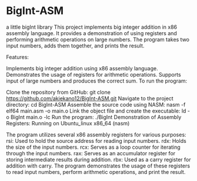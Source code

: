 # BigInt-ASM
a little bigInt library
This project implements big integer addition in x86 assembly language. It provides a demonstration of using registers and performing arithmetic operations on large numbers. The program takes two input numbers, adds them together, and prints the result.

Features:

Implements big integer addition using x86 assembly language.
Demonstrates the usage of registers for arithmetic operations.
Supports input of large numbers and produces the correct sum.
To run the program:

Clone the repository from GitHub: git clone https://github.com/akiekano12/BigInt-ASM.git
Navigate to the project directory: cd BigInt-ASM
Assemble the source code using NASM: nasm -f elf64 main.asm -o main.o
Link the object file and create the executable: ld -o BigInt main.o -lc
Run the program: ./BigInt
Demonstration of Assembly Registers:
Running on Ubuntu_linux x86_64 (nasm)

The program utilizes several x86 assembly registers for various purposes:
rsi: Used to hold the source address for reading input numbers.
rdx: Holds the size of the input numbers.
rcx: Serves as a loop counter for iterating through the input numbers.
rax: Serves as an accumulator register for storing intermediate results during addition.
rbx: Used as a carry register for addition with carry.
The program demonstrates the usage of these registers to read input numbers, perform arithmetic operations, and print the result.

